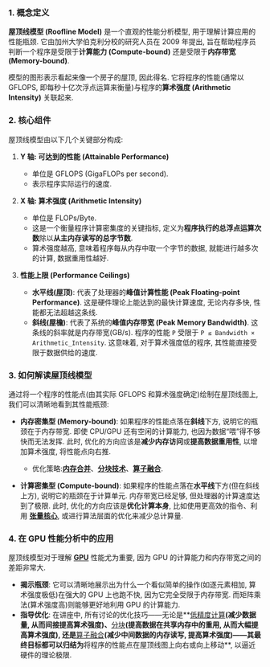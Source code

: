 ### 1. 概念定义

**屋顶线模型 (Roofline Model)** 是一个直观的性能分析模型, 用于理解计算应用的性能瓶颈. 它由加州大学伯克利分校的研究人员在 2009 年提出, 旨在帮助程序员判断一个程序是受限于**计算能力 (Compute-bound)** 还是受限于**内存带宽 (Memory-bound)**. 

模型的图形表示看起来像一个房子的屋顶, 因此得名. 它将程序的性能(通常以 GFLOPS, 即每秒十亿次浮点运算来衡量)与程序的**算术强度 (Arithmetic Intensity)** 关联起来. 

### 2. 核心组件

屋顶线模型由以下几个关键部分构成:

1.  **Y 轴: 可达到的性能 (Attainable Performance)**
    - 单位是 GFLOPS (GigaFLOPs per second). 
    - 表示程序实际运行的速度. 

2.  **X 轴: 算术强度 (Arithmetic Intensity)**
    - 单位是 FLOPs/Byte. 
    - 这是一个衡量程序计算密集度的关键指标, 定义为**程序执行的总浮点运算次数**除以**从主内存读写的总字节数**. 
    - 算术强度越高, 意味着程序每从内存中取一个字节的数据, 就能进行越多次的计算, 数据重用性越好. 

3.  **性能上限 (Performance Ceilings)**
    - **水平线(屋顶)**: 代表了处理器的**峰值计算性能 (Peak Floating-point Performance)**. 这是硬件理论上能达到的最快计算速度, 无论内存多快, 性能都无法超越这条线. 
    - **斜线(屋檐)**: 代表了系统的**峰值内存带宽 (Peak Memory Bandwidth)**. 这条线的斜率就是内存带宽(GB/s). 程序的性能 `P` 受限于 `P ≤ Bandwidth × Arithmetic_Intensity`. 这意味着, 对于算术强度低的程序, 其性能直接受限于数据供给的速度. 

### 3. 如何解读屋顶线模型

通过将一个程序的性能点(由其实际 GFLOPS 和算术强度确定)绘制在屋顶线图上, 我们可以清晰地看到其性能瓶颈:

- **内存密集型 (Memory-bound)**: 如果程序的性能点落在**斜线**下方, 说明它的瓶颈在于内存带宽. 即使 CPU/GPU 还有空闲的计算能力, 也因为数据“喂”得不够快而无法发挥. 此时, 优化的方向应该是**减少内存访问**或**提高数据重用性**, 以增加算术强度, 将性能点向右推. 
    - 优化策略:**[内存合并](./Lecture5-Memory-Coalescing.md)**、**[分块技术](./Lecture5-Tiling.md)**、**[算子融合](./Lecture5-Operator-Fusion.md)**. 

- **计算密集型 (Compute-bound)**: 如果程序的性能点落在**水平线**下方(但在斜线上方), 说明它的瓶颈在于计算单元. 内存带宽已经足够, 但处理器的计算速度达到了极限. 此时, 优化的方向应该是**优化计算本身**, 比如使用更高效的指令、利用 **[张量核心](./Lecture5-Tensor-Cores.md)**, 或进行算法层面的优化来减少总计算量. 

### 4. 在 GPU 性能分析中的应用

屋顶线模型对于理解 **[GPU](./Lecture5-GPU-Architecture.md)** 性能尤为重要, 因为 GPU 的计算能力和内存带宽之间的差距非常大. 

- **揭示瓶颈**: 它可以清晰地展示出为什么一个看似简单的操作(如逐元素相加, 算术强度极低)在强大的 GPU 上也跑不快, 因为它完全受限于内存带宽. 而矩阵乘法(算术强度高)则能够更好地利用 GPU 的计算能力. 
- **指导优化**: 在讲座中, 所有讨论的优化技巧——无论是**[低精度计算](./Lecture5-Low-Precision-Computation.md)**(减少数据量, 从而间接提高算术强度)、**[分块](./Lecture5-Tiling.md)**(提高数据在共享内存中的重用, 从而大幅提高算术强度), 还是**[算子融合](./Lecture5-Operator-Fusion.md)**(减少中间数据的内存读写, 提高算术强度)——其最终目标都可以归结为**将程序的性能点在屋顶线图上向右或向上移动**, 以逼近硬件的理论极限. 